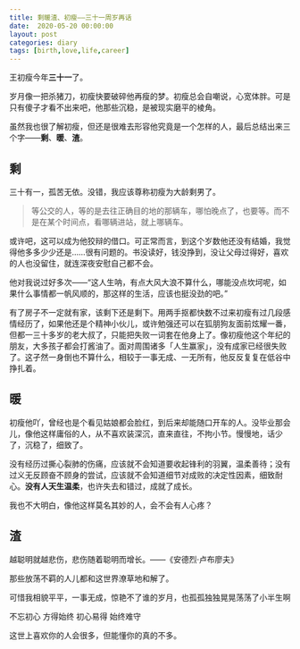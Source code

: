 ```yaml
---
title: 剩暖渣、初瘦——三十一周岁再话
date:  2020-05-20 00:00:00
layout: post
categories: diary
tags: [birth,love,life,career]
---
```


王初瘦今年**三十一**了。

岁月像一把杀猪刀，初瘦快要破碎他再瘦的梦。初瘦总会自嘲说，心宽体胖。可是只有傻子才看不出来吧，他那些沉稳，是被现实磨平的棱角。

虽然我也很了解初瘦，但还是很难去形容他究竟是一个怎样的人，最后总结出来三个字——**剩**、**暖**、**渣**。


## 剩

<!-- 孙大剩 -->

三十有一，孤苦无依。没错，我应该尊称初瘦为大龄剩男了。

> 等公交的人，等的是去往正确目的地的那辆车，哪怕晚点了，也要等。而不是在某个时间点，看哪辆进站，就上哪辆车。

或许吧，这可以成为他狡辩的借口。可正常而言，到这个岁数他还没有结婚，我觉得他多多少少还是……很有问题的。书没读好，钱没挣到，没让父母过得好，喜欢的人也没留住，就连深夜安慰自己都不会。

他对我说过好多次——“这人生呐，有点大风大浪不算什么，哪能没点坎坷呢，如果什么事情都一帆风顺的，那这样的生活，应该也挺没劲的吧。”

有了房子不一定就有家，该剩下还是剩下。用两手抠都快数不过来初瘦有过几段感情经历了，如果他还是个精神小伙儿，或许勉强还可以在狐朋狗友面前炫耀一番，但都一三十多岁的老大叔了，只能把失败一词套在他身上了。像初瘦他这个年纪的朋友，大多孩子都会打酱油了。面对周围诸多「人生赢家」，没有成家已经很失败了。这孑然一身倒也不算什么，相较于一事无成、一无所有，他反反复复在低谷中挣扎着。



## 暖

<!-- 像我这样的人 -->

初瘦他吖，曾经也是个看见姑娘都会脸红，到后来却能随口开车的人。没毕业那会儿，像他这样庸俗的人，从不喜欢装深沉，直来直往，不拘小节。慢慢地，话少了，沉稳了，细致了。

没有经历过撕心裂肺的伤痛，应该就不会知道要收起锋利的羽翼，温柔善待；没有过义无反顾奋不顾身的尝试，应该就不会知道细节对成败的决定性因素，细致耐心。**没有人天生温柔**，也许失去和错过，成就了成长。

我也不大明白，像他这样莫名其妙的人，会不会有人心疼？


## 渣

<!-- 浪子回头 -->




越聪明就越悲伤，悲伤随着聪明而增长。——《安德烈·卢布廖夫》



那些放荡不羁的人儿都和这世界潦草地和解了。

可惜我相貌平平，一事无成，惊艳不了谁的岁月，也孤孤独独晃晃荡荡了小半生啊

不忘初心 方得始终 初心易得 始终难守

这世上喜欢你的人会很多，但能懂你的真的不多。




<!-- more -->
